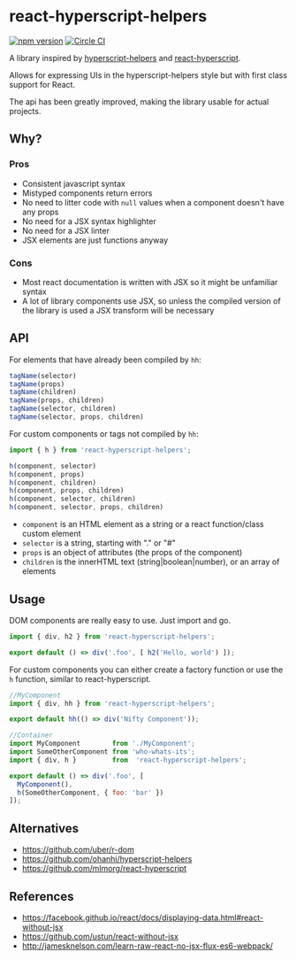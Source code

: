 # react-hyperscript-helpers
[![npm version](https://badge.fury.io/js/react-hyperscript-helpers.svg)](https://badge.fury.io/js/react-hyperscript-helpers) [![Circle CI](https://circleci.com/gh/Jador/react-hyperscript-helpers/tree/master.svg?style=svg)](https://circleci.com/gh/Jador/react-hyperscript-helpers/tree/master)

A library inspired by [hyperscript-helpers](https://github.com/ohanhi/hyperscript-helpers) and [react-hyperscript](https://github.com/mlmorg/react-hyperscript).

Allows for expressing UIs in the hyperscript-helpers style but with first class support for React.

The api has been greatly improved, making the library usable for actual projects.

## Why?

### Pros
* Consistent javascript syntax
* Mistyped components return errors
* No need to litter code with `null` values when a component doesn't have any props
* No need for a JSX syntax highlighter
* No need for a JSX linter
* JSX elements are just functions anyway

### Cons
* Most react documentation is written with JSX so it might be unfamiliar syntax
* A lot of library components use JSX, so unless the compiled version of the library is used
a JSX transform will be necessary

## API

For elements that have already been compiled by `hh`:

```js
tagName(selector)
tagName(props)
tagName(children)
tagName(props, children)
tagName(selector, children)
tagName(selector, props, children)
```

For custom components or tags not compiled by `hh`:

```js
import { h } from 'react-hyperscript-helpers';

h(component, selector)
h(component, props)
h(component, children)
h(component, props, children)
h(component, selector, children)
h(component, selector, props, children)
```

* `component` is an HTML element as a string or a react function/class custom element
* `selector` is a string, starting with "." or "#"
* `props` is an object of attributes (the props of the component)
* `children` is the innerHTML text (string|boolean|number), or an array of elements

## Usage

DOM components are really easy to use. Just import and go.

```javascript
import { div, h2 } from 'react-hyperscript-helpers';

export default () => div('.foo', [ h2('Hello, world') ]);
```

For custom components you can either create a factory function or use the `h` function, similar to react-hyperscript.

```javascript
//MyComponent
import { div, hh } from 'react-hyperscript-helpers';

export default hh(() => div('Nifty Component'));

//Container
import MyComponent        from './MyComponent';
import SomeOtherComponent from 'who-whats-its';
import { div, h }         from  'react-hyperscript-helpers';

export default () => div('.foo', [
  MyComponent(),
  h(SomeOtherComponent, { foo: 'bar' })
]);
```

## Alternatives

* https://github.com/uber/r-dom
* https://github.com/ohanhi/hyperscript-helpers
* https://github.com/mlmorg/react-hyperscript

## References

* https://facebook.github.io/react/docs/displaying-data.html#react-without-jsx
* https://github.com/ustun/react-without-jsx
* http://jamesknelson.com/learn-raw-react-no-jsx-flux-es6-webpack/
